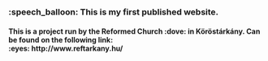 <h3> :speech_balloon: This is my first published website.</h3>
<h4><b>   
          This is a project run by the Reformed Church :dove: in Köröstárkány.
          Can be found on the following link: <br>
          :eyes: http://www.reftarkany.hu/
</b></h4>
